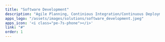 ```yaml
---
title: "Software Development"
description: "Agile Planning, Continious Integration/Continuous Deployment, DevOps, Mobile App Development"
apps_logo: "/assets/images/solutions/software_development.jpeg"
apps_icon: '<i class="pe-7s-phone"></i>'
link: "#"
order: 1
---
```

